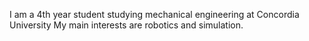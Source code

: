 I am a 4th year student studying mechanical engineering at Concordia University
My main interests are robotics and simulation.
